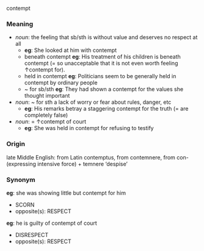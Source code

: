 contempt
### Meaning
+ _noun_: the feeling that sb/sth is without value and deserves no respect at all
	+ __eg__: She looked at him with contempt
	+  beneath contempt __eg__: His treatment of his children is beneath contempt (= so unacceptable that it is not even worth feeling ↑contempt for).
	+  held in contempt __eg__: Politicians seem to be generally held in contempt by ordinary people
	+  ~ for sb/sth __eg__: They had shown a contempt for the values she thought important
+ _noun_: ~ for sth a lack of worry or fear about rules, danger, etc
	+ __eg__: His remarks betray a staggering contempt for the truth (= are completely false)
+ _noun_: = ↑contempt of court
	+ __eg__: She was held in contempt for refusing to testify

### Origin

late Middle English: from Latin contemptus, from contemnere, from con- (expressing intensive force) + temnere ‘despise’

### Synonym

__eg__: she was showing little but contempt for him

+ SCORN
+ opposite(s): RESPECT

__eg__: he is guilty of contempt of court

+ DISRESPECT
+ opposite(s): RESPECT


